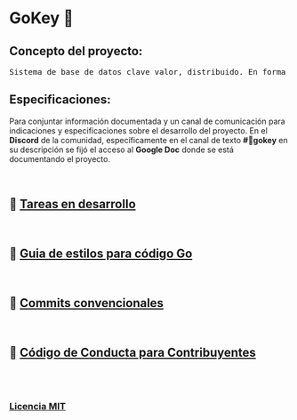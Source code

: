 # GoKey 🔑

## Concepto del proyecto:

<pre>
Sistema de base de datos clave valor, distribuido. En forma de cache en memoria.
</pre>

## Especificaciones:

Para conjuntar información documentada y un canal de comunicación para indicaciones y especificaciones sobre el desarrollo del proyecto. En el **Discord** de la comunidad, específicamente en el canal de texto **#🔑gokey** en su descripción se fijó el acceso al **Google Doc** donde se está documentando el proyecto.

<br>

## 🔗 [Tareas en desarrollo](https://github.com/gophers-latam/GoKey/projects/1)

<br>

## 🔗 [Guia de estilos para código Go](./docs/styles-go.md)

<br>

## 🔗 [Commits convencionales](./docs/conv-commits.md)

<br>

## 🔗 [Código de Conducta para Contribuyentes](./docs/CODE_OF_CONDUCT.md)

<br><br>

### [Licencia MIT](./LICENSE)
